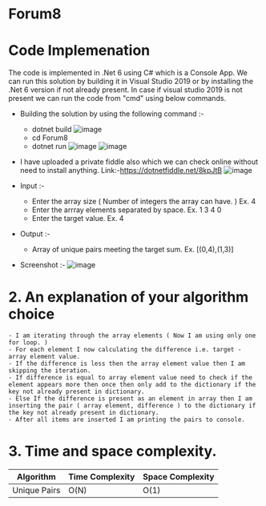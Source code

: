 # Forum8

# Code Implemenation
The code is implemented in .Net 6 using C# which is a Console App.
We can run this solution by building it in Visual Studio 2019 or by installing the .Net 6 version if not already present.
In case if visual studio 2019 is not present we can run the code from "cmd" using below commands.
  - Building the solution by using the following command :-
     - dotnet build
      ![image](https://github.com/hpissei/Forum8/assets/32298685/7580a573-1b10-41c2-89a3-e7ac09a2c129)
     - cd Forum8
     - dotnet run
      ![image](https://github.com/hpissei/Forum8/assets/32298685/c606ec3c-8550-4a9b-a05e-3f7484ab45e7)
      ![image](https://github.com/hpissei/Forum8/assets/32298685/005caa8f-c58f-4abf-9fb5-f0fde369bdd7)
 - I have uploaded a private fiddle also which we can check online without need to install anything. Link:-https://dotnetfiddle.net/8kpJtB
      ![image](https://github.com/hpissei/Forum8/assets/32298685/f1fd9b7b-d390-48ea-b149-00531b2699f6)

 - Input :-
    - Enter the array size ( Number of integers the array can have. ) Ex. 4
    - Enter the arrray elements separated by space. Ex. 1 3 4 0
    - Enter the target value. Ex.  4

 - Output :-
   - Array of unique pairs meeting the target sum. Ex. [(0,4),(1,3)]
     
 - Screenshot :-
    ![image](https://github.com/hpissei/Forum8/assets/32298685/54aef7ee-24f0-407e-ae62-2fcdcf011927)

# 2. An explanation of your algorithm choice
	- I am iterating through the array elements ( Now I am using only one for loop. )
	- For each element I now calculating the difference i.e. target - array element value.
	- If the difference is less then the array element value then I am skipping the iteration.
	- If difference is equal to array element value need to check if the element appears more then once then only add to the dictionary if the key not already present in dictionary.
	- Else If the difference is present as an element in array then I am inserting the pair ( array element, difference ) to the dictionary if the key not already present in dictionary.
	- After all items are inserted I am printing the pairs to console.

# 3. Time and space complexity.

| Algorithm      | Time Complexity | Space Complexity |
|--------------- | --------------- | ---------------- |
| Unique Pairs   |  O(N)	       |  O(1)            |




  

